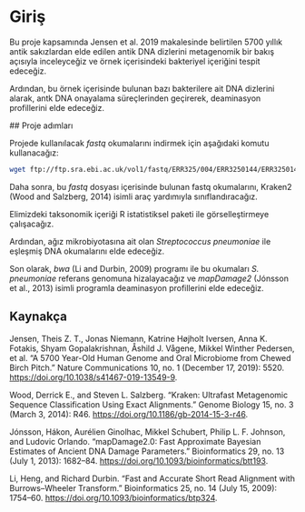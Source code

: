 # Giriş

Bu proje kapsamında Jensen et al. 2019 makalesinde belirtilen 5700 yıllık antik sakızlardan elde edilen antik DNA dizlerini metagenomik bir bakış açısıyla inceleyceğiz ve örnek içerisindeki bakteriyel içeriğini tespit edeceğiz.

Ardından, bu örnek içerisinde bulunan bazı bakterilere ait DNA dizlerini alarak, antk DNA onayalama süreçlerinden geçirerek, deaminasyon profillerini elde edeceğiz.


## Proje adımları

Projede kullanılacak *fastq* okumalarını indirmek için aşağıdaki komutu kullanacağız:

```bash
wget ftp://ftp.sra.ebi.ac.uk/vol1/fastq/ERR325/004/ERR3250144/ERR3250144.fastq.gz
```

Daha sonra, bu *fastq* dosyası içerisinde bulunan fastq okumalarını, Kraken2 (Wood and Salzberg, 2014) isimli araç yardımıyla sınıflandıracağız.

Elimizdeki taksonomik içeriği R istatistiksel paketi ile görselleştirmeye çalışacağız.

Ardından, ağız mikrobiyotasına ait olan *Streptococcus pneumoniae* ile eşleşmiş DNA okumalarını elde edeceğiz.

Son olarak, *bwa* (Li and Durbin, 2009) programı ile bu okumaları *S. pneumoniae* referans genomuna hizalayacağız ve *mapDamage2* (Jónsson et al., 2013) isimli programla deaminasyon profillerini elde edeceğiz.

## Kaynakça

Jensen, Theis Z. T., Jonas Niemann, Katrine Højholt Iversen, Anna K. Fotakis, Shyam Gopalakrishnan, Åshild J. Vågene, Mikkel Winther Pedersen, et al. “A 5700 Year-Old Human Genome and Oral Microbiome from Chewed Birch Pitch.” Nature Communications 10, no. 1 (December 17, 2019): 5520. https://doi.org/10.1038/s41467-019-13549-9.

Wood, Derrick E., and Steven L. Salzberg. “Kraken: Ultrafast Metagenomic Sequence Classification Using Exact Alignments.” Genome Biology 15, no. 3 (March 3, 2014): R46. https://doi.org/10.1186/gb-2014-15-3-r46.

Jónsson, Hákon, Aurélien Ginolhac, Mikkel Schubert, Philip L. F. Johnson, and Ludovic Orlando. “mapDamage2.0: Fast Approximate Bayesian Estimates of Ancient DNA Damage Parameters.” Bioinformatics 29, no. 13 (July 1, 2013): 1682–84. https://doi.org/10.1093/bioinformatics/btt193.

Li, Heng, and Richard Durbin. “Fast and Accurate Short Read Alignment with Burrows–Wheeler Transform.” Bioinformatics 25, no. 14 (July 15, 2009): 1754–60. https://doi.org/10.1093/bioinformatics/btp324.

